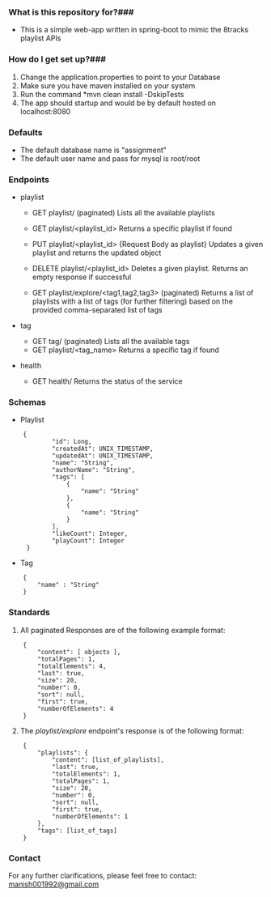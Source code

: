 ### What is this repository for?###

* This is a simple web-app written in spring-boot to mimic the 8tracks playlist APIs 

### How do I get set up?###
1. Change the application.properties to point to your Database
2. Make sure you have maven installed on your system
3. Run the command *mvn clean install -DskipTests
4. The app should startup and would be by default hosted on localhost:8080

### Defaults ###
- The default database name is "assignment"
- The default user name and pass for mysql is root/root


### Endpoints

- playlist

	- GET playlist/ (paginated)
	  Lists all the available playlists 
	  
	- GET playlist/<playlist_id>
	  Returns a specific playlist if found 
	  
	- PUT playlist/<playlist_id> {Request Body as playlist}
	  Updates a given playlist and returns the updated object
	  
	- DELETE playlist/<playlist_id>
	  Deletes a given playlist. Returns an empty response if successful
	  
	- GET playlist/explore/<tag1,tag2,tag3> (paginated)
	  Returns a list of playlists with a list of tags (for further filtering) based on the provided comma-separated list of tags
	  
	  
- tag
	- GET tag/ (paginated)
	  Lists all the available tags
	- GET playlist/<tag_name>
	  Returns a specific tag if found
	  
- health
	- GET health/
	  Returns the status of the service
	  

### Schemas

- Playlist 
```
	{
            "id": Long,
            "createdAt": UNIX_TIMESTAMP,
            "updatedAt": UNIX_TIMESTAMP,
            "name": "String",
            "authorName": "String",
            "tags": [
                {
                    "name": "String"
                },
                {
                    "name": "String"
                }
            ],
            "likeCount": Integer,
            "playCount": Integer
     }
```
	 
- Tag
```
	{
		"name" : "String"
	}
```
	
### Standards

1. All paginated Responses are of the following example format:
```
	{
    	"content": [ objects ],
		"totalPages": 1,
	    "totalElements": 4,
    	"last": true,
	    "size": 20,
    	"number": 0,
	    "sort": null,
    	"first": true,
	    "numberOfElements": 4
	}
```

2. The *playlist/explore* endpoint's response is of the following format:
```
	{
		"playlists": {
			"content": [list_of_playlists],
			"last": true,
			"totalElements": 1,
			"totalPages": 1,
			"size": 20,
			"number": 0,
			"sort": null,
			"first": true,
			"numberOfElements": 1
		},
		"tags": [list_of_tags]
	}
```

### Contact
For any further clarifications, please feel free to contact: manish001992@gmail.com
